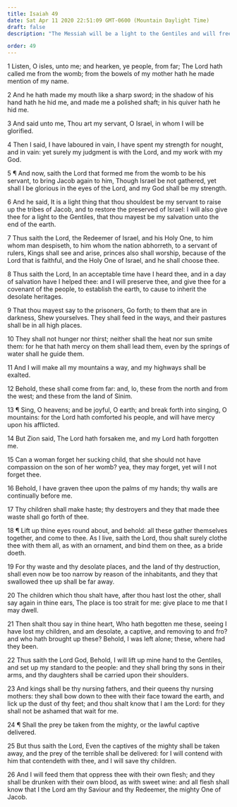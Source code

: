 ```yaml
---
title: Isaiah 49
date: Sat Apr 11 2020 22:51:09 GMT-0600 (Mountain Daylight Time)
draft: false
description: "The Messiah will be a light to the Gentiles and will free the prisoners—Israel will be gathered with power in the last days—Kings will be the nursing fathers of Israel—Compare 1 Nephi 21."

order: 49
---
```

    
1 Listen, O isles, unto me; and hearken, ye people, from far; The Lord hath called me from the womb; from the bowels of my mother hath he made mention of my name.

2 And he hath made my mouth like a sharp sword; in the shadow of his hand hath he hid me, and made me a polished shaft; in his quiver hath he hid me.

3 And said unto me, Thou art my servant, O Israel, in whom I will be glorified.

4 Then I said, I have laboured in vain, I have spent my strength for nought, and in vain: yet surely my judgment is with the Lord, and my work with my God.

5 ¶ And now, saith the Lord that formed me from the womb to be his servant, to bring Jacob again to him, Though Israel be not gathered, yet shall I be glorious in the eyes of the Lord, and my God shall be my strength.

6 And he said, It is a light thing that thou shouldest be my servant to raise up the tribes of Jacob, and to restore the preserved of Israel: I will also give thee for a light to the Gentiles, that thou mayest be my salvation unto the end of the earth.

7 Thus saith the Lord, the Redeemer of Israel, and his Holy One, to him whom man despiseth, to him whom the nation abhorreth, to a servant of rulers, Kings shall see and arise, princes also shall worship, because of the Lord that is faithful, and the Holy One of Israel, and he shall choose thee.

8 Thus saith the Lord, In an acceptable time have I heard thee, and in a day of salvation have I helped thee: and I will preserve thee, and give thee for a covenant of the people, to establish the earth, to cause to inherit the desolate heritages.

9 That thou mayest say to the prisoners, Go forth; to them that are in darkness, Shew yourselves. They shall feed in the ways, and their pastures shall be in all high places.

10 They shall not hunger nor thirst; neither shall the heat nor sun smite them: for he that hath mercy on them shall lead them, even by the springs of water shall he guide them.

11 And I will make all my mountains a way, and my highways shall be exalted.

12 Behold, these shall come from far: and, lo, these from the north and from the west; and these from the land of Sinim.

13 ¶ Sing, O heavens; and be joyful, O earth; and break forth into singing, O mountains: for the Lord hath comforted his people, and will have mercy upon his afflicted.

14 But Zion said, The Lord hath forsaken me, and my Lord hath forgotten me.

15 Can a woman forget her sucking child, that she should not have compassion on the son of her womb? yea, they may forget, yet will I not forget thee.

16 Behold, I have graven thee upon the palms of my hands; thy walls are continually before me.

17 Thy children shall make haste; thy destroyers and they that made thee waste shall go forth of thee.

18 ¶ Lift up thine eyes round about, and behold: all these gather themselves together, and come to thee. As I live, saith the Lord, thou shalt surely clothe thee with them all, as with an ornament, and bind them on thee, as a bride doeth.

19 For thy waste and thy desolate places, and the land of thy destruction, shall even now be too narrow by reason of the inhabitants, and they that swallowed thee up shall be far away.

20 The children which thou shalt have, after thou hast lost the other, shall say again in thine ears, The place is too strait for me: give place to me that I may dwell.

21 Then shalt thou say in thine heart, Who hath begotten me these, seeing I have lost my children, and am desolate, a captive, and removing to and fro? and who hath brought up these? Behold, I was left alone; these, where had they been.

22 Thus saith the Lord God, Behold, I will lift up mine hand to the Gentiles, and set up my standard to the people: and they shall bring thy sons in their arms, and thy daughters shall be carried upon their shoulders.

23 And kings shall be thy nursing fathers, and their queens thy nursing mothers: they shall bow down to thee with their face toward the earth, and lick up the dust of thy feet; and thou shalt know that I am the Lord: for they shall not be ashamed that wait for me.

24 ¶ Shall the prey be taken from the mighty, or the lawful captive delivered.

25 But thus saith the Lord, Even the captives of the mighty shall be taken away, and the prey of the terrible shall be delivered: for I will contend with him that contendeth with thee, and I will save thy children.

26 And I will feed them that oppress thee with their own flesh; and they shall be drunken with their own blood, as with sweet wine: and all flesh shall know that I the Lord am thy Saviour and thy Redeemer, the mighty One of Jacob.
